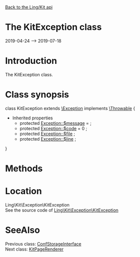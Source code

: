 [Back to the Ling/Kit api](https://github.com/lingtalfi/Kit/blob/master/doc/api/Ling/Kit.md)



The KitException class
================
2019-04-24 --> 2019-07-18






Introduction
============

The KitException class.



Class synopsis
==============


class <span class="pl-k">KitException</span> extends [\Exception](http://php.net/manual/en/class.exception.php) implements [\Throwable](http://php.net/manual/en/class.throwable.php) {

- Inherited properties
    - protected  [Exception::$message](#property-message) =  ;
    - protected  [Exception::$code](#property-code) = 0 ;
    - protected  [Exception::$file](#property-file) ;
    - protected  [Exception::$line](#property-line) ;

}






Methods
==============






Location
=============
Ling\Kit\Exception\KitException<br>
See the source code of [Ling\Kit\Exception\KitException](https://github.com/lingtalfi/Kit/blob/master/Exception/KitException.php)



SeeAlso
==============
Previous class: [ConfStorageInterface](https://github.com/lingtalfi/Kit/blob/master/doc/api/Ling/Kit/ConfStorage/ConfStorageInterface.md)<br>Next class: [KitPageRenderer](https://github.com/lingtalfi/Kit/blob/master/doc/api/Ling/Kit/PageRenderer/KitPageRenderer.md)<br>
